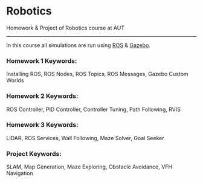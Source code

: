 # Robotics
Homework &amp; Project of Robotics course at AUT

------------

In this course all simulations are run using [ROS](https://www.ros.org/ "ROS") & [Gazebo](https://gazebosim.org/home "Gazebo").
### Homework 1 Keywords:
Installing ROS, ROS Nodes, ROS Topics, ROS Messages, Gazebo Custom Worlds
### Homework 2 Keywords:
ROS Controller, PID Controller, Controller Tuning, Path Following, RVIS
### Homework 3 Keywords:
LIDAR, ROS Services, Wall Following, Maze Solver, Goal Seeker
### Project Keywords:
SLAM, Map Generation, Maze Exploring, Obstacle Avoidance, VFH Navigation
